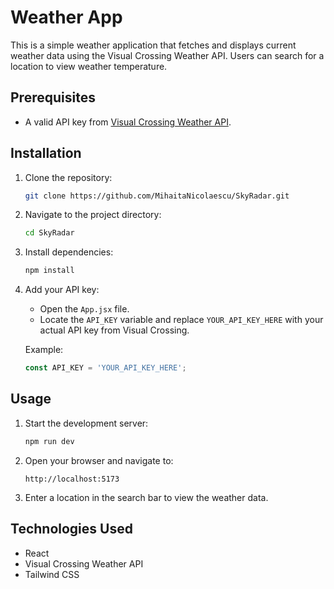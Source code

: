 # Weather App

This is a simple weather application that fetches and displays current weather data using the Visual Crossing Weather API. Users can search for a location to view weather temperature.

## Prerequisites

- A valid API key from [Visual Crossing Weather API](https://weather.visualcrossing.com/).

## Installation

1. Clone the repository:
   ```bash
   git clone https://github.com/MihaitaNicolaescu/SkyRadar.git
   ```

2. Navigate to the project directory:
   ```bash
   cd SkyRadar
   ```

3. Install dependencies:
   ```bash
   npm install
   ```

4. Add your API key:
   - Open the `App.jsx` file.
   - Locate the `API_KEY` variable and replace `YOUR_API_KEY_HERE` with your actual API key from Visual Crossing.

   Example:
   ```javascript
   const API_KEY = 'YOUR_API_KEY_HERE';
   ```

## Usage

1. Start the development server:
   ```bash
   npm run dev
   ```

2. Open your browser and navigate to:
   ```
   http://localhost:5173
   ```

3. Enter a location in the search bar to view the weather data.

## Technologies Used

- React
- Visual Crossing Weather API
- Tailwind CSS

